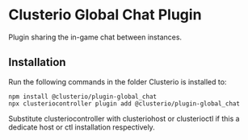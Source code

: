 # Clusterio Global Chat Plugin

Plugin sharing the in-game chat between instances.


## Installation

Run the following commands in the folder Clusterio is installed to:

    npm install @clusterio/plugin-global_chat
    npx clusteriocontroller plugin add @clusterio/plugin-global_chat

Substitute clusteriocontroller with clusteriohost or clusterioctl if this a dedicate host or ctl installation respectively.
